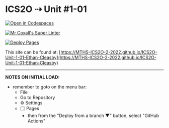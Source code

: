 # ICS2O ⇢ Unit #1-01

[![Open in Codespaces](https://classroom.github.com/assets/launch-codespace-f4981d0f882b2a3f0472912d15f9806d57e124e0fc890972558857b51b24a6f9.svg)](https://classroom.github.com/open-in-codespaces?assignment_repo_id=10116585)

[![Mr Coxall's Super Linter](https://github.com/MTHS-ICS2O-2-2022/ICS2O-Unit-1-01-Ethan-Cleasby/workflows/Mr%20Coxall's%20Super%20Linter/badge.svg)](https://github.com/MTHS-ICS2O-2-2022/ICS2O-Unit-1-01-Ethan-Cleasby/actions)

[![Deploy Pages](https://github.com/MTHS-ICS2O-2-2022/ICS2O-Unit-1-01-Ethan-Cleasby/workflows/Deploy%20Pages/badge.svg)](https://github.com/MTHS-ICS2O-2-2022/ICS2O-Unit-1-01-Ethan-Cleasby/actions)

This site can be found at: [https://MTHS-ICS2O-2-2022.github.io/ICS2O-Unit-1-01-Ethan-Cleasby](https://MTHS-ICS2O-2-2022.github.io/ICS2O-Unit-1-01-Ethan-Cleasby)

---

**NOTES ON INITIAL LOAD:**
- remember to goto on the menu bar:
  - File
  - Go to Repository
  - ⚙ Settings
  - 🗔 Pages
    - then from the "Deploy from a branch ▼" button, select "GitHub Actions"
